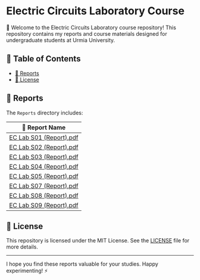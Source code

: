 # Electric Circuits Laboratory Course

🔌 Welcome to the Electric Circuits Laboratory course repository! This repository contains my reports and course materials designed for undergraduate students at Urmia University.

## 📑 Table of Contents

- [📂 Reports](#reports)
- [📝 License](#license)

## 📂 Reports

The `Reports` directory includes:

| 📁 Report Name                                       |
|------------------------------------------------------|
| [EC Lab S01 (Report).pdf](Reports/EC%20Lab%20S01%20(Report).pdf) |
| [EC Lab S02 (Report).pdf](Reports/EC%20Lab%20S02%20(Report).pdf) |
| [EC Lab S03 (Report).pdf](Reports/EC%20Lab%20S03%20(Report).pdf) |
| [EC Lab S04 (Report).pdf](Reports/EC%20Lab%20S04%20(Report).pdf) |
| [EC Lab S05 (Report).pdf](Reports/EC%20Lab%20S05%20(Report).pdf) |
| [EC Lab S07 (Report).pdf](Reports/EC%20Lab%20S07%20(Report).pdf) |
| [EC Lab S08 (Report).pdf](Reports/EC%20Lab%20S08%20(Report).pdf) |
| [EC Lab S09 (Report).pdf](Reports/EC%20Lab%20S09%20(Report).pdf) |

## 📝 License

This repository is licensed under the MIT License. See the [LICENSE](LICENSE) file for more details.

---

I hope you find these reports valuable for your studies. Happy experimenting! ⚡